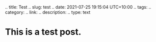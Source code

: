 .. title: Test
.. slug: test
.. date: 2021-07-25 19:15:04 UTC+10:00
.. tags: 
.. category: 
.. link: 
.. description: 
.. type: text

# This is a test post.
